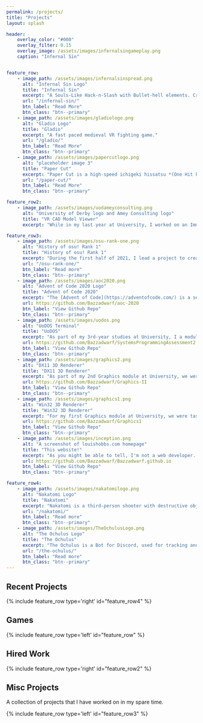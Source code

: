 ```yaml
---
permalink: /projects/
title: "Projects"
layout: splash

header:
    overlay_color: "#000"
    overlay_filter: 0.15
    overlay_image: /assets/images/infernalsingameplay.png
    caption: "Infernal Sin"


feature_row:
    - image_path: /assets/images/infernalsinspread.png
      alt: "Infernal Sin Logo"
      title: "Infernal Sin"
      excerpt: "A Souls-Like Hack-n-Slash with Bullet-hell elements. Created as part of *Digital Imp Studios*."
      url: "/infernal-sin/"
      btn_label: "Read More"
      btn_class: "btn--primary"
    - image_path: /assets/images/gladiologo.png
      alt: "Gladio Logo"
      title: "Gladio"
      excerpt: "A fast paced medieval VR fighting game."
      url: "/gladio/"
      btn_label: "Read More"
      btn_class: "btn--primary"
    - image_path: /assets/images/papercutlogo.png
      alt: "placeholder image 3"
      title: "Paper Cut"
      excerpt: "Paper Cut is a high-speed ichigeki hissatsu *(One Hit kill)* brawler."
      url: "/paper-cut/"
      btn_label: "Read More"
      btn_class: "btn--primary"

feature_row2:
    - image_path: /assets/images/uodameyconsulting.png
      alt: "University of Derby logo and Amey Consulting logo"
      title: "VR CAD Model Viewer"
      excerpt: "While in my last year at University, I worked on an Immersive Realities Research Project between The University of Derby and Amey Consulting as a Unity Developer creating a VR CAD Model Viewer."

feature_row3:
    - image_path: /assets/images/osu-rank-one.png
      alt: "History of osu! Rank 1"
      title: "History of osu! Rank 1"
      excerpt: "During the first half of 2021, I lead a project to create the definative timeline of players who had reached rank 1 on the global ranking leaderboard in the video game osu! using historical data to model day by day leaderboards."
      url: "/osu-rank-one/"
      btn_label: "Read more"
      btn_class: "btn--primary"
    - image_path: /assets/images/aoc2020.png
      alt: "Advent of Code 2020 Logo"
      title: "Advent of Code 2020"
      excerpt: "The [Advent of Code](https://adventofcode.com/) is a series of coding puzzles released daily during the month of advent and in [2020](https://adventofcode.com/2020) I decided to take part! My solutions are entirely in C++. (I encourage anyone to try and solve them yourself before looking at my solutions!). Advent of Code is made by [Eric Wastle](http://was.tl/)."
      url: https://github.com/Bazzadwarf/aoc-2020
      btn_label: "View Github Repo"
      btn_class: "btn--primary"
    - image_path: /assets/images/uodos.png
      alt: "UoDOS Terminal"
      title: "UoDOS"
      excerpt: "As part of my 3rd-year studies at University, I a module on programming for low-level systems, which involved extending an operating system via new system calls and file browser system utilities."
      url: https://github.com/Bazzadwarf/SystemsProgrammingAssessment2
      btn_label: "View Github Repo"
      btn_class: "btn--primary"
    - image_path: /assets/images/graphics2.png
      alt: "DX11 3D Renderer"
      title: "DX11 3D Renderer"
      excerpt: "As part of my 2nd Graphics module at University, we were tasked with creating a DirectX11 based 3D renderer. While not groundbreaking, it was a good way of getting into writing C++ for DirectX."
      url: https://github.com/Bazzadwarf/Graphics-II
      btn_label: "View Github Repo"
      btn_class: "btn--primary"
    - image_path: /assets/images/graphics1.png
      alt: "Win32 3D Renderer"
      title: "Win32 3D Renderer"
      excerpt: "For my first Graphics module at University, we were tasked with writing a 3D renderer using the Win32 API. This program was my first exposure to writing Graphics Programming and opened my eyes as to how powerful modern CPU's are."
      url: https://github.com/Bazzadwarf/Graphics1
      btn_label: "View Github Repo"
      btn_class: "btn--primary"
    - image_path: /assets/images/inception.png
      alt: "A screenshot of louishobbs.com homepage"
      title: "This website!"
      excerpt: "As you might be able to tell, I'm not a web developer. This website is just a static GitHub Pages site powered by [Jekyll](https://jekyllrb.com/) and [Minimal Mistakes](https://mademistakes.com/work/minimal-mistakes-jekyll-theme/) on a non-default domain."
      url: https://github.com/Bazzadwarf/Bazzadwarf.github.io
      btn_label: "View Github Repo"
      btn_class: "btn--primary"

feature_row4:
    - image_path: /assets/images/nakatomilogo.png
      alt: "Nakatomi Logo"
      title: "Nakatomi"
      excerpt: "Nakatomi is a third-person shooter with destructive objects in a liminal environment."
      url: "/nakatomi/"
      btn_label: "Read more"
      btn_class: "btn--primary"
    - image_path: /assets/images/TheOchulusLogo.png
      alt: "The Ochulus Logo"
      title: "The Ochulus"
      excerpt: "The Ochulus is a Bot for Discord, used for tracking and searching games."
      url: "/the-ochulus/"
      btn_label: "Read more"
      btn_class: "btn--primary"
---
```


## Recent Projects

{% include feature_row type='right' id="feature_row4" %}

## Games

{% include feature_row type='left' id="feature_row" %}

## Hired Work

{% include feature_row type='right' id="feature_row2" %}

## Misc Projects

A collection of projects that I have worked on in my spare time.

{% include feature_row type='left' id="feature_row3" %}
